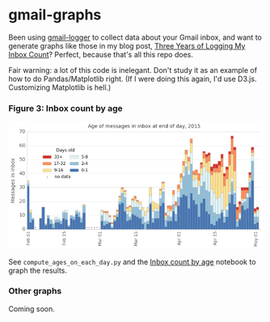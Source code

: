 # gmail-graphs

Been using [gmail-logger] to collect data about your Gmail inbox, and want to generate graphs like those in my blog post, [Three Years of Logging My Inbox Count]? Perfect, because that's all this repo does.

Fair warning: a lot of this code is inelegant. Don't study it as an example of how to do Pandas/Matplotlib right. (If I were doing this again, I'd use D3.js. Customizing Matplotlib is hell.)

### Figure 3: Inbox count by age

![Figure 3: Inbox count by age](https://raw.githubusercontent.com/mddub/gmail-graphs/master/sample-output/figure-3.png)

See `compute_ages_on_each_day.py` and the [Inbox count by age] notebook to graph the results.

### Other graphs

Coming soon.

[gmail-logger]: https://github.com/mddub/gmail-logger
[Three Years of Logging My Inbox Count]: http://warkmilson.com/2015/05/15/three-years-of-logging-my-inbox-count.html
[Inbox count by age]: http://nbviewer.ipython.org/github/mddub/gmail-graphs/blob/master/Inbox%20count%20by%20age.ipynb
